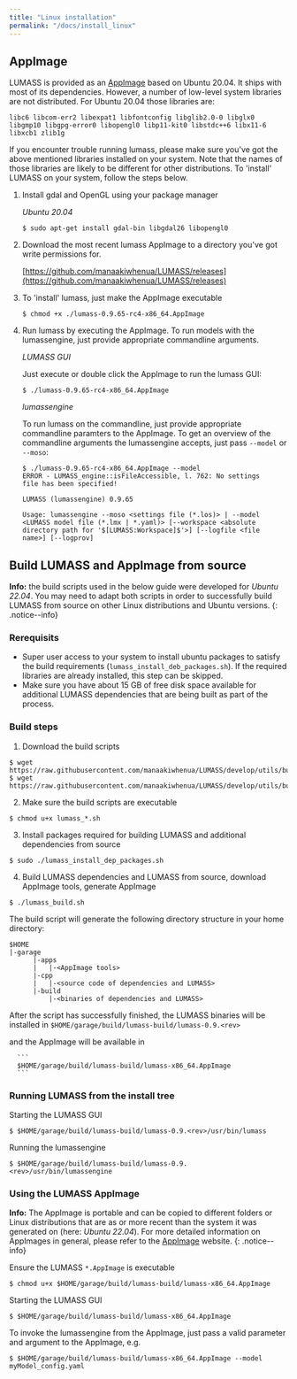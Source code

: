 ```yaml
---
title: "Linux installation"
permalink: "/docs/install_linux"
---
```

<link rel="shortcut icon" type="image/x-icon" href="../LUMASS_icon_64.ico">

## AppImage

LUMASS is provided as an [AppImage](https://appimage.org/) based on Ubuntu 20.04. It ships with most of its dependencies. However, a number of low-level system libraries are not distributed. For Ubuntu 20.04 those libraries are:

```libc6 libcom-err2 libexpat1 libfontconfig libglib2.0-0 libglx0 libgmp10 libgpg-error0 libopengl0 libp11-kit0 libstdc++6 libx11-6 libxcb1 zlib1g``` 

If you encounter trouble running lumass, please make sure you've got the above mentioned libraries installed on your system. Note that the names of those libraries are likely
to be different for other distributions. To 'install' LUMASS on your system, follow the steps below.

1. Install gdal and OpenGL using your package manager

   *Ubuntu 20.04*

   ```
   $ sudo apt-get install gdal-bin libgdal26 libopengl0
   ```

2. Download the most recent lumass AppImage to a directory you've got write permissions for.

   [https://github.com/manaakiwhenua/LUMASS/releases](https://github.com/manaakiwhenua/LUMASS/releases)

3. To 'install' lumass, just make the AppImage executable

   ```
   $ chmod +x ./lumass-0.9.65-rc4-x86_64.AppImage
    ```

4. Run lumass by executing the AppImage. To run models with the lumassengine, just provide appropriate commandline arguments.

   *LUMASS GUI*

   Just execute or double click the AppImage to run the lumass GUI:

     ```
     $ ./lumass-0.9.65-rc4-x86_64.AppImage
     ```

   *lumassengine*
   
   To run lumass on the commandline, just provide appropriate commandline paramters to the AppImage. To get an overview of the commandline arguments the lumassengine accepts, just pass `--model` or `--moso`:

   ```
   $ ./lumass-0.9.65-rc4-x86_64.AppImage --model
   ERROR - LUMASS_engine::isFileAccessible, l. 762: No settings
   file has been specified!

   LUMASS (lumassengine) 0.9.65

   Usage: lumassengine --moso <settings file (*.los)> | --model
   <LUMASS model file (*.lmx | *.yaml)> [--workspace <absolute
   directory path for '$[LUMASS:Workspace]$'>] [--logfile <file
   name>] [--logprov]
   ```

## Build LUMASS and AppImage from source

**Info:** the build scripts used in the below guide were developed for *Ubuntu 22.04*. You may need to adapt both scripts in order to successfully build LUMASS from source on other Linux distributions and Ubuntu versions.
{: .notice--info}

### Rerequisits 
- Super user access to your system to install ubuntu packages to satisfy the build requirements (`lumass_install_deb_packages.sh`). If the required libraries are already installed, this step can be skipped.
- Make sure you have about 15 GB of free disk space available for additional LUMASS dependencies that are being built as part of the process.

### Build steps

1. Download the build scripts
```
$ wget https://raw.githubusercontent.com/manaakiwhenua/LUMASS/develop/utils/build/lumass_install_deb_packages.sh
$ wget https://raw.githubusercontent.com/manaakiwhenua/LUMASS/develop/utils/build/lumass_build.sh
```

2. Make sure the build scripts are executable
```
$ chmod u+x lumass_*.sh
```

3. Install packages required for building LUMASS and additional dependencies from source
```
$ sudo ./lumass_install_dep_packages.sh
```

4. Build LUMASS dependencies and LUMASS from source, download AppImage tools, generate AppImage
```
$ ./lumass_build.sh
```

   The build script will generate the following directory structure in your home directory:
   ```
   $HOME
   |-garage
         |-apps
         |   |-<AppImage tools>
         |-cpp
         |   |-<source code of dependencies and LUMASS>
         |-build
             |-<binaries of dependencies and LUMASS>
   ```
   After the script has successfully finished, the LUMASS binaries will be installed in 
      ```
      $HOME/garage/build/lumass-build/lumass-0.9.<rev>
      ```

   and the AppImage will be available in

      ```
      $HOME/garage/build/lumass-build/lumass-x86_64.AppImage
      ```

### Running LUMASS from the install tree

Starting the LUMASS GUI
```
$ $HOME/garage/build/lumass-build/lumass-0.9.<rev>/usr/bin/lumass
```

Running the lumassengine
```
$ $HOME/garage/build/lumass-build/lumass-0.9.<rev>/usr/bin/lumassengine
```

### Using the LUMASS AppImage

**Info:** The AppImage is portable and can be copied to different folders or Linux distributions that are as or more recent than the system it was generated on (here: *Ubuntu 22.04*). For more detailed information on AppImages in general, please refer to the [AppImage](https://www.appimage.org) website.
{: .notice--info}


Ensure the LUMASS `*.AppImage` is executable
```
$ chmod u+x $HOME/garage/build/lumass-build/lumass-x86_64.AppImage
```

Starting the LUMASS GUI
```
$ $HOME/garage/build/lumass-build/lumass-x86_64.AppImage
```

To invoke the lumassengine from the AppImage, just pass a valid parameter and argument to the AppImage, e.g.
```
$ $HOME/garage/build/lumass-build/lumass-x86_64.AppImage --model myModel_config.yaml
```
